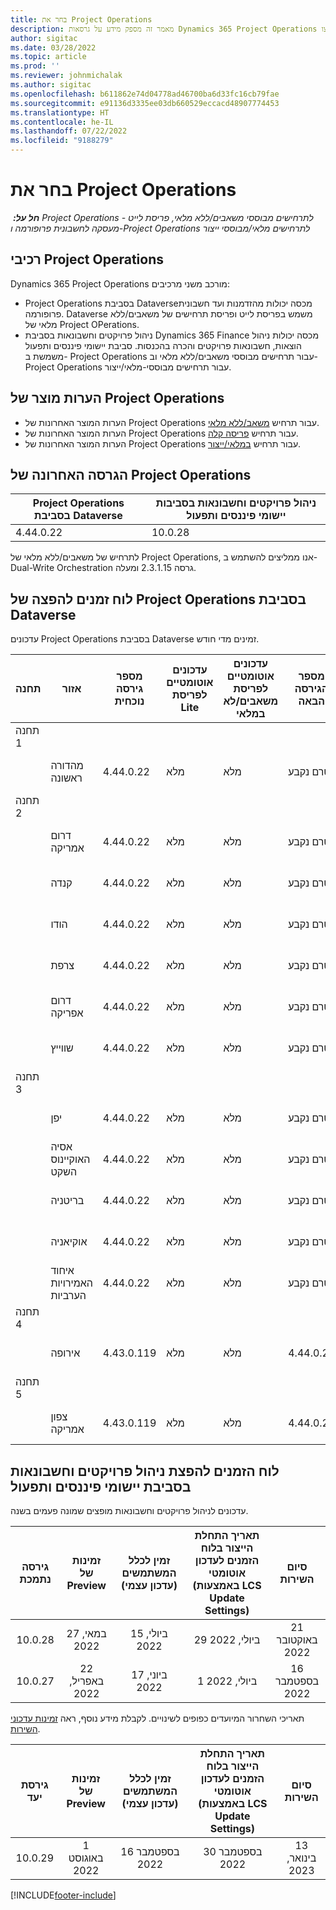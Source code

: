 ```yaml
---
title: בחר את Project Operations
description: מאמר זה מספק מידע על גרסאות Dynamics 365 Project Operations שהופצו.
author: sigitac
ms.date: 03/28/2022
ms.topic: article
ms.prod: ''
ms.reviewer: johnmichalak
ms.author: sigitac
ms.openlocfilehash: b611862e74d04778ad46700ba6d33fc16cb79fae
ms.sourcegitcommit: e91136d3335ee03db660529eccacd48907774453
ms.translationtype: HT
ms.contentlocale: he-IL
ms.lasthandoff: 07/22/2022
ms.locfileid: "9188279"
---
```

# <a name="project-operations-updates"></a>בחר את Project Operations

_**חל על:** ‏ Project Operations לתרחישים מבוססי משאבים/ללא מלאי, פריסת לייט - מעסקה לחשבונית פרופורמה ו-Project Operations לתרחישים מלאי/מבוססי ייצור_



## <a name="project-operations-components"></a>רכיבי Project Operations

Dynamics 365 Project Operations מורכב משני מרכיבים:

- Project Operations בסביבת Dataverse‏ מכסה יכולות מהזדמנות ועד חשבונית פרופורמה. Dataverse משמש בפריסת לייט ופריסת תרחישים של משאבים/ללא מלאי של Project OPerations.
- ניהול פרויקטים וחשבונאות בסביבת Dynamics 365 Finance מכסה יכולות ניהול הוצאות, חשבונאות פרויקטים והכרה בהכנסות. סביבת יישומי פיננסים ותפעול משמשת ב- Project Operations עבור תרחישים מבוססי משאבים/ללא מלאי וב- Project Operations עבור תרחישים מבוססי-מלאי/ייצור.

## <a name="project-operations-release-notes"></a>הערות מוצר של Project Operations
- הערות המוצר האחרונות של Project Operations עבור תרחיש [משאב/ללא מלאי](whats-new-july-2022-resource-based.md).
- הערות המוצר האחרונות של Project Operations עבור תרחיש [פריסה קלה](../pro/whats-new/whats-new-july-2022-lite.md).
- הערות המוצר האחרונות של Project Operations עבור תרחיש [במלאי/ייצור](../prod-pma/whats-new/whats-new-jul-2022-stocked.md).

## <a name="project-operations-latest-version"></a>הגרסה האחרונה של Project Operations

| Project Operations בסביבת Dataverse | ניהול פרויקטים וחשבונאות בסביבות יישומי פיננסים ותפעול | 
| --- | --- |
| 4.44.0.22 | 10.0.28 |

לתרחיש של משאבים/ללא מלאי‬ של Project Operations, אנו ממליצים להשתמש ב-Dual-Write Orchestration גרסה 2.3.1.15 ומעלה.

## <a name="release-schedule-for-project-operations-on-dataverse-environment"></a>לוח זמנים להפצה של Project Operations בסביבת Dataverse

עדכונים Project Operations בסביבת Dataverse זמינים מדי חודש. 

| תחנה | אזור | מספר גירסה נוכחית | עדכונים אוטומטיים לפריסת Lite | עדכונים אוטומטיים לפריסת משאבים/לא במלאי | מספר הגירסה הבאה | הגירסה הבאה זמינה באופן כללי |
|-----------|-----------------------|-----------------|--------------------|---------------------|---------------------|---------------------|
| תחנה 1 |   &nbsp;              |    &nbsp;       | &nbsp;             |      &nbsp;         |      &nbsp;         |      &nbsp;         |
|   &nbsp;  | מהדורה ראשונה         |  4.44.0.22      | מלא           | מלא            | טרם נקבע                 | 05 באוגוסט 2022       |
| תחנה 2 |   &nbsp;              |    &nbsp;       | &nbsp;             |      &nbsp;         |      &nbsp;         |      &nbsp;         |
|   &nbsp;  | דרום אמריקה         |  4.44.0.22      | מלא           | מלא            | טרם נקבע                 | 06 באוגוסט 2022       |
|   &nbsp;  | קנדה                |  4.44.0.22      | מלא           | מלא            | טרם נקבע                 | 06 באוגוסט 2022       |
|   &nbsp;  | הודו                 |  4.44.0.22      | מלא           | מלא            | טרם נקבע                 | 06 באוגוסט 2022       |
|   &nbsp;  | צרפת                |  4.44.0.22      | מלא           | מלא            | טרם נקבע                 | 06 באוגוסט 2022       |
|   &nbsp;  | דרום אפריקה          |  4.44.0.22      | מלא           | מלא            | טרם נקבע                 | 06 באוגוסט 2022       |
|   &nbsp;  | שווייץ           |  4.44.0.22      | מלא           | מלא            | טרם נקבע                 | 06 באוגוסט 2022       |
| תחנה 3 |      &nbsp;           |     &nbsp;      |     &nbsp;         |      &nbsp;         |      &nbsp;         |      &nbsp;         |
|   &nbsp;  | יפן                 |  4.44.0.22      | מלא      | מלא       | טרם נקבע                 | 12 באוגוסט 2022       |
|   &nbsp;  | אסיה האוקיינוס השקט          |  4.44.0.22      | מלא      | מלא       | טרם נקבע                 | 12 באוגוסט 2022       |
|   &nbsp;  | בריטניה         |  4.44.0.22      | מלא      | מלא       | טרם נקבע                 | 12 באוגוסט 2022       |
|   &nbsp;  | אוקיאניה               |  4.44.0.22      | מלא      | מלא       | טרם נקבע                 | 12 באוגוסט 2022       |
|   &nbsp;  | איחוד האמירויות הערביות  |  4.44.0.22      | מלא      | מלא       | טרם נקבע                 | 12 באוגוסט 2022       |
| תחנה 4 |     &nbsp;            |     &nbsp;      |     &nbsp;         |      &nbsp;         |      &nbsp;         |      &nbsp;         |
|   &nbsp;  | אירופה                |  4.43.0.119      | מלא           | מלא            | 4.44.0.22           | 29 ביולי, 2022       |
| תחנה 5 |     &nbsp;            |     &nbsp;      |     &nbsp;         |      &nbsp;         |      &nbsp;         |      &nbsp;         |
|   &nbsp;  | צפון אמריקה         |  4.43.0.119      | מלא           | מלא            | 4.44.0.22           | 05 באוגוסט 2022       |

## <a name="release-schedule-for-project-management-and-accounting-in-the-finance-and-operations-apps-environment"></a>לוח הזמנים להפצת ניהול פרויקטים וחשבונאות בסביבת יישומי פיננסים ותפעול

עדכונים לניהול פרויקטים וחשבונאות מופצים שמונה פעמים בשנה.

|גירסה נתמכת| זמינות של Preview‏ | זמין לכלל המשתמשים (עדכון עצמי) | תאריך התחלת הייצור בלוח הזמנים לעדכון אוטומטי (באמצעות LCS Update Settings) |   סיום השירות   |
|:---------------:|:---------------------------:|:---------------------------------:|:--------------------------------------------------------------------:|:------------------:|
|     10.0.28     |      27 במאי, 2022           |        15 ביולי, 2022              |                          29 ביולי, 2022                               | 21 באוקטובר 2022   |
|     10.0.27     |      22 באפריל, 2022         |        17 ביוני, 2022              |                          1 ביולי, 2022                                | 16 בספטמבר 2022 |

תאריכי השחרור המיועדים כפופים לשינויים. לקבלת מידע נוסף, ראה [זמינות עדכוני השירות](/dynamics365/fin-ops-core/fin-ops/get-started/public-preview-releases?toc=%2fdynamics365%2ffinance%2ftoc.json).

|גירסת יעד | זמינות של Preview‏ | זמין לכלל המשתמשים (עדכון עצמי) | תאריך התחלת הייצור בלוח הזמנים לעדכון אוטומטי (באמצעות LCS Update Settings) |   סיום השירות   |
|:---------------:|:---------------------------:|:---------------------------------:|:--------------------------------------------------------------------:|:------------------:|
|     10.0.29     |      1 באוגוסט 2022         |       16 בספטמבר 2022          |                        30 בספטמבר 2022                            | 13 בינואר, 2023   |

[!INCLUDE[footer-include](../includes/footer-banner.md)]

